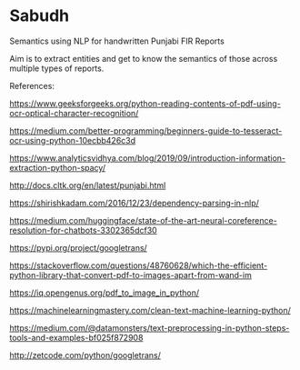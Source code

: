 # Sabudh

Semantics using NLP for handwritten Punjabi FIR Reports

Aim is to extract entities and get to know the semantics of those across multiple types of reports.

References:

https://www.geeksforgeeks.org/python-reading-contents-of-pdf-using-ocr-optical-character-recognition/

https://medium.com/better-programming/beginners-guide-to-tesseract-ocr-using-python-10ecbb426c3d

https://www.analyticsvidhya.com/blog/2019/09/introduction-information-extraction-python-spacy/

http://docs.cltk.org/en/latest/punjabi.html

https://shirishkadam.com/2016/12/23/dependency-parsing-in-nlp/

https://medium.com/huggingface/state-of-the-art-neural-coreference-resolution-for-chatbots-3302365dcf30

https://pypi.org/project/googletrans/

https://stackoverflow.com/questions/48760628/which-the-efficient-python-library-that-convert-pdf-to-images-apart-from-wand-im

https://iq.opengenus.org/pdf_to_image_in_python/

https://machinelearningmastery.com/clean-text-machine-learning-python/

https://medium.com/@datamonsters/text-preprocessing-in-python-steps-tools-and-examples-bf025f872908

http://zetcode.com/python/googletrans/



